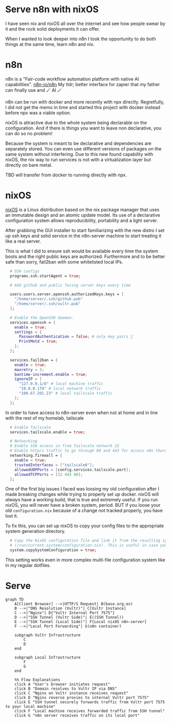 # Serve n8n with nixOS

I have seen nix and nixOS all over the internet and see how people swear by it and the rock solid deployments it can offer. 

When I wanted to look deeper into n8n I took the opportunity to do both things at the same time, learn n8n and nix.

# n8n

n8n is a "Fair-code workflow automation platform with native AI capabilities". [n8n-io/n8n](https://github.com/n8n-io/n8n) 
My tldr; better interface for zapier that my father can finally use and 🪄 AI 🪄

n8n can be run with docker and more recently with npx directly. 
Regretfully, I did not get the memo in time and started this project with docker instead before npx was a viable option. 

nixOS is attractive due to the whole system being declarable on the configuration. And if there is things you want to leave non declarative, you can do so no problem!

Because the system is meant to be declarative and dependencies are separately stored. You can even use different versions of packages on the same system without interfering. Due to this new found capability with nixOS, the nix way to run services is not with a virtualization layer but directly on bare metal.

TBD will transfer from docker to running directly with npx. 

# nixOS

[nixOS](https://nixos.wiki/) is a Linux distribution based on the nix package manager that uses an immutable design and an atomic update model. 
Its use of a declarative configuration system allows reproducibility, portability and a light server.

After grabbing the GUI installer to start familiarizing with the new distro I set up ssh keys and sshd service in the n8n-server machine to start treating it like a real server.

This is what I did to ensure ssh would be available every time the system boots and the right public keys are authorized.
Furthermore and to be better safe than sorry, fail2ban with some whitelisted local IPs.
```` nix
  # SSH configs
  programs.ssh.startAgent = true;

  # Add github and public facing server keys every time

  users.users.server.openssh.authorizedKeys.keys = [
    "/home/server/.ssh/github.pub"
    "/home/server/.ssh/vultr.pub"
  ];

  # Enable the OpenSSH daemon.
  services.openssh = {
    enable = true;
    settings = {
      PasswordAuthentication = false; # only key pairs 🔑
      PrintMotd = true;
    };
  };

  services.fail2ban = {
    enable = true;
    maxretry = 3;
    bantime-increment.enable = true;
    ignoreIP = [
      "127.0.0.1/8" # local machine traffic
      "10.0.0.174" # local network traffic
      "100.67.201.23" # local tailscale traffic
    ];
  };
````

In order to have access to n8n-server even when not at home and in line with the rest of my homelab, tailscale
```` nix
  # Enable Tailscale
  services.tailscale.enable = true;

  # Networking
  # Enable SSH access in from Tailscale network 22
  # Enable http/s traffic to go through 80 and 443 for access n8n thorugh tailscale
  networking.firewall = {
    enable = true;
    trustedInterfaces = ["tailscale0"];
    allowedUDPPorts = [config.services.tailscale.port];
    allowedTCPPorts = [22 443 80];
  };

`````

One of the first big issues I faced was loosing my old configuration after I made breaking changes while trying to properly set up docker.
nixOS will *always* have a working build, that is true and extremely useful. If you run nixOS, you will never have a broken system, period.
BUT if you loose your old `configuration.nix` because of a change not tracked properly, you have lost it.

To fix this, you can set up nixOS to copy your config files to the appropriate system generation directory.
````nix
  # Copy the NixOS configuration file and link it from the resulting system
  # (/run/current-system/configuration.nix). This is useful in case you accidentally delete configuration.nix.
  system.copySystemConfiguration = true;
`````
This setting works even in more complex multi-file configuration system like in my regular dotfiles.

# Serve

````mermaid
graph TD
    A[Client Browser] -->|HTTP/S Request| B(base.org.es)
    B -->|"DNS Resolution (Vultr)"| C[Vultr Instance]
    C -->|"Nginx"| D{"Vultr Internal Port 7575"}
    D -->|"SSH Tunnel (Vultr Side)"| E((SSH Tunnel))
    E -->|"SSH Tunnel (Local Side)"| F[Local nixOS n8n-server]
    F -->|"Local Port Forwarding"| G(n8n container)

    subgraph Vultr Infrastructure
        C
        D
    end

    subgraph Local Infrastructure
        F
        G
    end

    %% Flow Explanations
    click A "User's browser initiates request"
    click B "Domain resolves to Vultr IP via DNS"
    click C "Nginx on Vultr instance receives request"
    click D "Nginx reverse proxies to internal Vultr port 7575"
    click E "SSH tunnel securely forwards traffic from Vultr port 7575 to your local machine"
    click F "Local machine receives forwarded traffic from SSH tunnel"
    click G "n8n server receives traffic on its local port"


````
